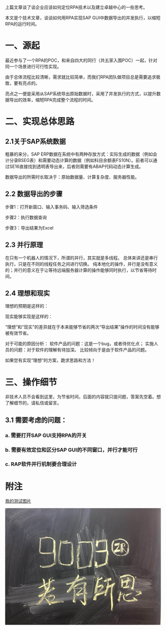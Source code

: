 上篇文章谈了谈企业应该如何定位RPA技术以及建立卓越中心的一些思考。

本文是个技术文章，谈谈如何用RPA实现SAP GUI中数据导出的并发执行，以缩短RPA的运行时间。

# 一、源起

最近参与了一个RPA的POC，和来自四大的同行（共五家入围POC）一起，针对同一个场景进行可行性实现。

由于总体流程比较清晰，需求就比较简单，而我们RPA团队做项目总是需要追求极致，要有亮点的。

亮点之一便是采用从SAP系统导出原始数据时，采用了并发执行的方式，以提升数据导出的效率，缩短RPA完成整个流程的时间。

# 二、实现总体思路
## 2.1关于SAP系统数据
粗暴的来分，SAP ERP数据在系统中有两种存放方式：实际生成的数据（例如会计分录BSEG表）和需要动态计算的数据（例如科目余额表FS10N）。前者可以通过SE16直接找到透明表导出来，后者则需要有ABAP代码动态计算生成。

数据导出的所需时长取决于：原始数据量、计算复杂度、服务器性能。

## 2.2 数据导出的步骤
步骤1：打开新窗口、输入事务码、输入筛选条件

步骤2：执行数据查询

步骤3：导出结果为Excel

## 2.3 并行原理
在只有一个机器人的情况下，所谓的并行，其实就是多线程。
总体来讲还是串行执行，只是在不同的线程任务之间进行切换。
纯本地化的操作，并行是没有意义的；并行的意义在于让等待远端服务器计算的操作能够同时执行，以节省等待时间。

## 2.4 理想和现实
理想的预期是这样的：
 

现实能够实现是这样的：
 

“理想”和“现实”的差异就在于本来能够节省的两次“导出结果”操作的时间没有能够被有效节省。

对于可能的原因分析：
软件产品的问题：这是一个bug，或者待优化点；
实施人员的问题：对于软件的理解有待加深。
比较倾向于是由于软件产品的问题。

如果您有实现“理想”的方案，跪求思路和方法！

# 三、操作细节
非技术人员不会看到这里，为节省时间，后面的内容就只提问题，答案先空着。想了解细节的，请私信或留言。

## 3.1 需要考虑的问题：
### a. 需要打开SAP GUI支持RPA的开关
### b. 需要有效定位和区分SAP GUI的不同窗口，并行才能可行
### c. RAP软件并行机制要合理设计


# 附注
[我的测试图片](https://github.com/rrenzixu/RPA/raw/master/9003-%E8%8B%A5%E6%9C%89%E6%89%80%E6%80%9D.jpg)

![我的图片](https://github.com/rrenzixu/RPA/raw/master/9003-%E8%8B%A5%E6%9C%89%E6%89%80%E6%80%9D.jpg)